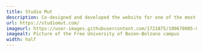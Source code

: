 ```yaml
---
title: Studio Mut
description: Co-designed and developed the website for one of the most vibrant graphic design studios in Italy Grafik Magazine – London.
url: https://studiomut.com/
imageurl: https://user-images.githubusercontent.com/1721875/100670005-89656c80-335e-11eb-872b-45c4ff58e9da.png
imagealt: Picture of the Free University of Bozen-Bolzano campus
width: half
---
```


